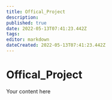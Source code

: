 ```yaml
---
title: Offical_Project
description: 
published: true
date: 2022-05-13T07:41:23.442Z
tags: 
editor: markdown
dateCreated: 2022-05-13T07:41:23.442Z
---
```


# Offical_Project
Your content here